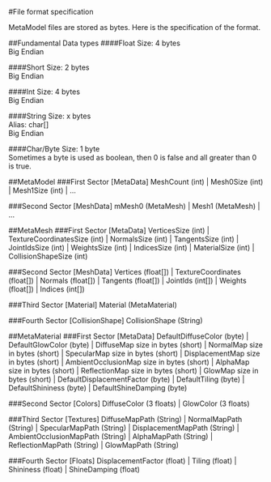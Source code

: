 #File format specification

MetaModel files are stored as bytes. Here is the specification of the format. 

##Fundamental Data types
####Float
Size: 4 bytes  
Big Endian

####Short
Size: 2 bytes  
Big Endian

####Int
Size: 4 bytes  
Big Endian

####String
Size: x bytes  
Alias: char[]  
Big Endian

####Char/Byte
Size: 1 byte  
Sometimes a byte is used as boolean, then 0 is false and all greater than 0 is true.


##MetaModel
###First Sector [MetaData]
MeshCount (int) | Mesh0Size (int) | Mesh1Size (int) | ...

###Second Sector [MeshData]
mMesh0 (MetaMesh) | Mesh1 (MetaMesh) | ...

##MetaMesh
###First Sector [MetaData]
VerticesSize (int) | TextureCoordinatesSize (int) | NormalsSize (int) | TangentsSize (int) | JointIdsSize (int) | WeightsSize (int) | IndicesSize (int) | MaterialSize (int) | CollisionShapeSize (int)

###Second Sector [MeshData]
Vertices (float[]) | TextureCoordinates (float[]) | Normals (float[]) | Tangents (float[]) | JointIds (int[]) | Weights (float[]) | Indices (int[])

###Third Sector [Material]
Material (MetaMaterial)

###Fourth Sector [CollisionShape]
CollisionShape (String)

##MetaMaterial
###First Sector [MetaData]
DefaultDiffuseColor (byte) | DefaultGlowColor (byte) | DiffuseMap size in bytes (short) | NormalMap size in bytes (short) | SpecularMap size in bytes (short) | DisplacementMap size in bytes (short) | AmbientOcclusionMap size in bytes (short) | AlphaMap size in bytes (short) | ReflectionMap size in bytes (short) | GlowMap size in bytes (short) | DefaultDisplacementFactor (byte) | DefaultTiling (byte) | DefaultShininess (byte) | DefaultShineDamping (byte)

###Second Sector [Colors]
DiffuseColor (3 floats) | GlowColor (3 floats)

###Third Sector [Textures]
DiffuseMapPath (String) | NormalMapPath (String) | SpecularMapPath (String) | DisplacementMapPath (String) | AmbientOcclusionMapPath (String) | AlphaMapPath (String) | ReflectionMapPath (String) | GlowMapPath (String)

###Fourth Sector [Floats]
DisplacementFactor (float) | Tiling (float) | Shininess (float) | ShineDamping (float)
